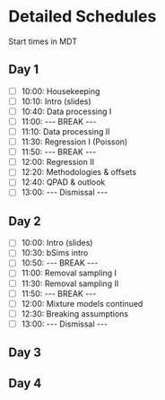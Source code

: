 # Detailed Schedules

Start times in MDT

## Day 1

- [ ] 10:00: Housekeeping
- [ ] 10:10: Intro (slides)
- [ ] 10:40: Data processing I
- [ ] 11:00: --- BREAK ---
- [ ] 11:10: Data processing II
- [ ] 11:30: Regression I (Poisson)
- [ ] 11:50: --- BREAK ---
- [ ] 12:00: Regression II
- [ ] 12:20: Methodologies & offsets
- [ ] 12:40: QPAD & outlook
- [ ] 13:00: --- Dismissal ---

## Day 2

- [ ] 10:00: Intro (slides)
- [ ] 10:30: bSims intro
- [ ] 10:50: --- BREAK ---
- [ ] 11:00: Removal sampling I
- [ ] 11:30: Removal sampling II
- [ ] 11:50: --- BREAK ---
- [ ] 12:00: Mixture models continued
- [ ] 12:30: Breaking assumptions
- [ ] 13:00: --- Dismissal ---

## Day 3

## Day 4
